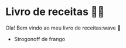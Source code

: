 # Livro de receitas :man_cook:

Ola! Bem vindo ao meu livro de receitas:wave :wave:

- Strogonoff de frango





